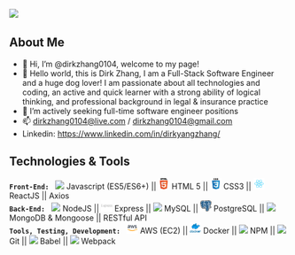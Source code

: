 ![](https://media.giphy.com/media/ypqHf6pQ5kQEg/giphy.gif)

## About Me

- 👋 Hi, I’m @dirkzhang0104, welcome to my page!
- 👋 Hello world, this is Dirk Zhang, I am a Full-Stack Software Engineer and a huge dog lover! I am passionate about all technologies and coding, an active and quick learner with a strong ability of logical thinking, and professional background in legal & insurance practice
- 👀 I’m actively seeking full-time software engineer positions
- 📫 dirkzhang0104@live.com / dirkzhang0104@gmail.com
- Linkedin: https://www.linkedin.com/in/dirkyangzhang/

## Technologies & Tools
__``` Front-End: ```__ &nbsp;
 <img height="15" src="https://cdn.iconscout.com/icon/free/png-512/javascript-2752148-2284965.png"> Javascript (ES5/ES6+) || <img height="20" src="https://raw.githubusercontent.com/github/explore/80688e429a7d4ef2fca1e82350fe8e3517d3494d/topics/html/html.png"> HTML 5 || <img height="20" src="https://raw.githubusercontent.com/github/explore/80688e429a7d4ef2fca1e82350fe8e3517d3494d/topics/css/css.png"> CSS3 || <img height="20" src="https://raw.githubusercontent.com/github/explore/80688e429a7d4ef2fca1e82350fe8e3517d3494d/topics/react/react.png"> ReactJS || Axios
<br />
__``` Back-End: ```__ &nbsp;
 <img height="20" src="https://cdn.iconscout.com/icon/free/png-512/node-js-1174925.png"> NodeJS || <img height="20" src="https://raw.githubusercontent.com/github/explore/80688e429a7d4ef2fca1e82350fe8e3517d3494d/topics/express/express.png"> Express || <img height="20" src="https://styles.redditmedia.com/t5_2qm6k/styles/communityIcon_dhjr6guc03x51.png?width=256&s=3e825b7205c7f497d4695028e358d26ee359f84b"> MySQL || <img height="20" src="https://raw.githubusercontent.com/github/explore/80688e429a7d4ef2fca1e82350fe8e3517d3494d/topics/postgresql/postgresql.png"> PostgreSQL || <img height="20" src="https://img.icons8.com/color/452/mongodb.png"> MongoDB & Mongoose || RESTful API
 <br />
__``` Tools, Testing, Development: ```__ &nbsp;
<img height="20" src="https://raw.githubusercontent.com/github/explore/80688e429a7d4ef2fca1e82350fe8e3517d3494d/topics/aws/aws.png"> AWS (EC2) ||
  <img height="20" src="https://raw.githubusercontent.com/github/explore/80688e429a7d4ef2fca1e82350fe8e3517d3494d/topics/docker/docker.png"> Docker ||
  <img height="20" src="https://iconape.com/wp-content/files/xf/83668/svg/npm-2.svg"> NPM ||
  <img height="20" src="https://upload.wikimedia.org/wikipedia/commons/thumb/3/3f/Git_icon.svg/1024px-Git_icon.svg.png"> Git ||
  <img height="20" src="https://user-images.githubusercontent.com/3025322/87547253-bf050400-c6a2-11ea-950a-280311bc6cc8.png"> Babel ||
  <img height="20" src="https://cdn.iconscout.com/icon/free/png-512/webpack-1-1174980.png"> Webpack

<!---
dirkzhang0104/dirkzhang0104 is a ✨ special ✨ repository because its `README.md` (this file) appears on your GitHub profile.
You can click the Preview link to take a look at your changes.
--->
